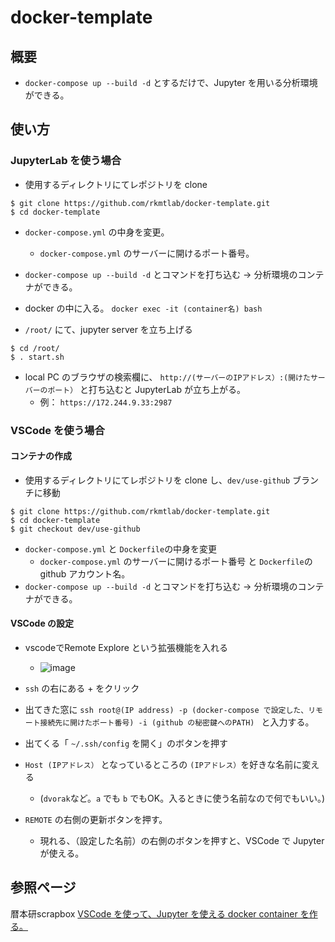 # docker-template
## 概要
* `docker-compose up --build -d` とするだけで、Jupyter を用いる分析環境ができる。


## 使い方
### JupyterLab を使う場合
* 使用するディレクトリにてレポジトリを clone

```
$ git clone https://github.com/rkmtlab/docker-template.git
$ cd docker-template
```
* `docker-compose.yml` の中身を変更。
  * `docker-compose.yml` のサーバーに開けるポート番号。
* `docker-compose up --build -d` とコマンドを打ち込む -> 分析環境のコンテナができる。

* docker の中に入る。 `docker exec -it (container名) bash`
* `/root/` にて、jupyter server を立ち上げる
```
$ cd /root/
$ . start.sh
```

* local PC のブラウザの検索欄に、 `http://(サーバーのIPアドレス）:(開けたサーバーのポート）` と打ち込むと JupyterLab が立ち上がる。
  * 例： `https://172.244.9.33:2987`


### VSCode を使う場合
#### コンテナの作成
* 使用するディレクトリにてレポジトリを clone し、`dev/use-github` ブランチに移動

```
$ git clone https://github.com/rkmtlab/docker-template.git
$ cd docker-template
$ git checkout dev/use-github
```

* `docker-compose.yml` と `Dockerfile`の中身を変更
  * `docker-compose.yml` のサーバーに開けるポート番号 と `Dockerfile`のgithub アカウント名。
* `docker-compose up --build -d` とコマンドを打ち込む -> 分析環境のコンテナができる。

#### VSCode の設定
* vscodeでRemote Explore という拡張機能を入れる
  * ![image](https://user-images.githubusercontent.com/64390823/209894093-3fcbb271-33b2-4bf4-896f-1826f282cb71.png)



* `ssh` の右にある + をクリック
* 出てきた窓に `ssh root@(IP address) -p (docker-compose で設定した、リモート接続先に開けたポート番号) -i (github の秘密鍵へのPATH) ` と入力する。
* 出てくる「 `~/.ssh/config` を開く」のボタンを押す

* `Host (IPアドレス）` となっているところの `(IPアドレス）`を好きな名前に変える
  * (`dvorak`など。`a` でも `b` でもOK。入るときに使う名前なので何でもいい。)
* `REMOTE` の右側の更新ボタンを押す。
  * 現れる、（設定した名前）の右側のボタンを押すと、VSCode で Jupyter が使える。



## 参照ページ
暦本研scrapbox
[VSCode を使って、Jupyter を使える docker container を作る。](https://scrapbox.io/rkmtlab/VSCode_%E3%82%92%E4%BD%BF%E3%81%A3%E3%81%A6%E3%80%81Jupyter_%E3%82%92%E4%BD%BF%E3%81%88%E3%82%8B_docker_container_%E3%82%92%E4%BD%9C%E3%82%8B%E3%80%82)

